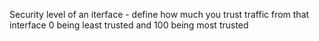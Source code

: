 Security level of an iterface - define how much you trust traffic from that interface 0 being least trusted and 100 being most trusted